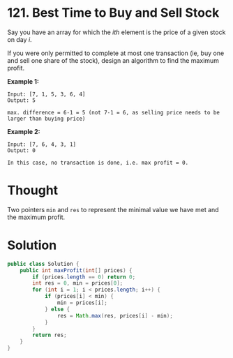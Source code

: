 # 121. Best Time to Buy and Sell Stock

Say you have an array for which the _ith_ element is the price of a given stock on day _i_.

If you were only permitted to complete at most one transaction \(ie, buy one and sell one share of the stock\), design an algorithm to find the maximum profit.

**Example 1:**

```
Input: [7, 1, 5, 3, 6, 4]
Output: 5

max. difference = 6-1 = 5 (not 7-1 = 6, as selling price needs to be larger than buying price)
```

**Example 2:**

```
Input: [7, 6, 4, 3, 1]
Output: 0

In this case, no transaction is done, i.e. max profit = 0.
```

# Thought

Two pointers `min` and `res` to represent the minimal value we have met and the maximum profit.

# Solution

```java
public class Solution {
    public int maxProfit(int[] prices) {
        if (prices.length == 0) return 0;
        int res = 0, min = prices[0];
        for (int i = 1; i < prices.length; i++) {
            if (prices[i] < min) {
                min = prices[i];
            } else {
                res = Math.max(res, prices[i] - min);
            }
        }
        return res;
    }
}
```



